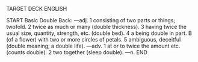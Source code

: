 TARGET DECK
ENGLISH

START
Basic
Double
Back: —adj. 1 consisting of two parts or things; twofold. 2 twice as much or many (double thickness). 3 having twice the usual size, quantity, strength, etc. (double bed). 4 a being double in part. B (of a flower) with two or more circles of petals. 5 ambiguous, deceitful (double meaning; a double life). —adv. 1 at or to twice the amount etc. (counts double). 2 two together (sleep double). —n.
END
